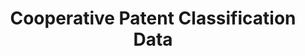 ---
layout: default
bigquery: https://console.cloud.google.com/bigquery?p=patents-public-data&d=cpc&page=dataset
citation: '“Cooperative Patent Classification” by the EPO and USPTO, for public use. '
contributors: EPO, USPTO
cost: None
description: Cooperative Patent Classification Data contains the scheme and definitions
  of the Cooperative Patent Classification system for classifying patent documents.
  The CPC is the result of a partnership between the EPO and the USPTO in their joint
  effort to develop a common, internationally compatible classification system for
  technical documents, in particular patent publications, which will be used by both
  offices in the patent granting process
documentation: https://www.cooperativepatentclassification.org/cpcSchemeAndDefinitions
last_edit: 04/08/2022, 22:24:04
location: https://www.cooperativepatentclassification.org/index
maintained_by: USPTO, EPO
schema_fields:
- status
- titlePart
- title_part
- ipc_concordant
- breakdownCode
- children
- residual_references
- date_revised
- applicationReferences
- dateRevised
- notAllocatable
- title_full
- application_references
- definition
- childGroups
- residualReferences
- symbol
- not_allocatable
- breakdown_code
- informativeReferences
- ipcConcordant
- informative_references
- limiting_references
- glossary
- limitingReferences
- parents
- synonyms
- level
- sizeCache
- additional_only
- titleFull
- child_groups
shortname: cooperative_patent_classification
tags:
- patents
- science
title: Cooperative Patent Classification Data
uuid: 984374a7-16e9-4b35-9445-458daceb01bf
---